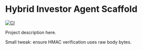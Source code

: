﻿# Hybrid Investor Agent Scaffold

[![CI](https://github.com/sia12-web/hybrid-investor-agent-scaffold/actions/workflows/ci.yml/badge.svg?branch=main)](https://github.com/sia12-web/hybrid-investor-agent-scaffold/actions/workflows/ci.yml)

Project description here.

Small tweak: ensure HMAC verification uses raw body bytes.
